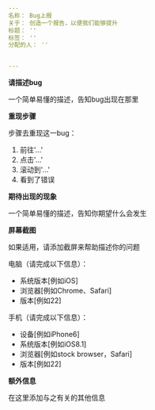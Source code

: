 ```yaml
---
名称： Bug上报
关于： 创造一个报告，以便我们能够提升
标题： ''
标签： ''
分配的人： ''


---
```


**请描述bug**

一个简单易懂的描述，告知bug出现在那里

**重现步骤**

步骤去重现这一bug：

1. 前往'...'
2. 点击'...'
3. 滚动到'...'
4. 看到了错误

**期待出现的现象**

一个简单易懂的描述，告知你期望什么会发生

**屏幕截图**

如果适用，请添加截屏来帮助描述你的问题

电脑（请完成以下信息）：

* 系统版本[例如iOS]
* 浏览器[例如Chrome、Safari]
* 版本[例如22]

手机（请完成以下信息）：

* 设备[例如iPhone6]
* 系统版本[例如iOS8.1]
* 浏览器[例如stock browser，Safari]
* 版本[例如22]

**额外信息**

在这里添加与之有关的其他信息
